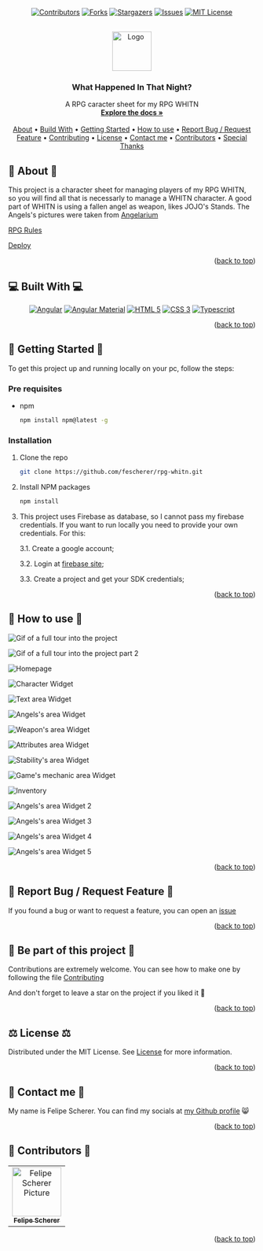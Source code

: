 <a name="readme-top"></a>

<div align="center">

[![Contributors][contributors-shield]][contributors-url]
[![Forks][forks-shield]][forks-url]
[![Stargazers][stars-shield]][stars-url]
[![Issues][issues-shield]][issues-url]
[![MIT License][license-shield]][license-url]

  <br />
  <a href="https://github.com/fescherer/rpg-whitn">
    <img src="https://github.com/fescherer/rpg-whitn/assets/62115215/453c3d2c-0337-4baf-a705-da2b3ae72bbc" alt="Logo" width="80" height="80">
  </a>

<h3 align="center">What Happened In That Night?</h3>

<p align="center">

A RPG caracter sheet for my RPG WHITN
<br />
<a href="https://github.com/fescherer/rpg-whitn"><strong>Explore the docs »</strong></a>
<br />
<br />
<a href="#about">About</a>
•
<a href="#stack">Build With</a>
•
<a href="#install">Getting Started</a>
•
<a href="#usage">How to use</a>
•
<a href="#issue">Report Bug / Request Feature</a>
•
<a href="#contributing">Contributing</a>
•
<a href="#license">License</a>
•
<a href="#contact">Contact me</a>
•
<a href="#contributors">Contributors</a>
•
<a href="#special-thanks">Special Thanks</a>

</p>
</div>

<!-- **********************🐲About🐲********************** -->

<a name="about"></a>

## 💬 About 💬

This project is a character sheet for managing players of my RPG WHITN, so you will find all that is necessarly to manage a WHITN character.
A good part of WHITN is using a fallen angel as weapon, likes JOJO's Stands. The Angels's pictures were taken from [Angelarium](https://www.angelarium.net)

[RPG Rules](/rules/rules.pdf)

[Deploy](./)

<p align="right">(<a href="#readme-top">back to top</a>)</p>

<!-- **********************🐲Built With🐲********************** -->

<a name="stack"></a>

## 💻 Built With 💻

<div align="center">

[![Angular][angular]][angular-url]
[![Angular Material][angular-material]][angular-material-url]
[![HTML 5][html 5]][html-url]
[![CSS 3][css 3]][css-url]
[![Typescript][typescript]][typescript-url]

</div>

<p align="right">(<a href="#readme-top">back to top</a>)</p>

<!-- **********************🐲Getting Started🐲********************** -->

<a name="install"></a>

## 🚂 Getting Started 🚂

To get this project up and running locally on your pc, follow the steps:

### Pre requisites

- npm
  ```sh
  npm install npm@latest -g
  ```

### Installation

1. Clone the repo
   ```sh
   git clone https://github.com/fescherer/rpg-whitn.git
   ```

2. Install NPM packages
   ```sh
   npm install
   ```

3. This project uses Firebase as database, so I cannot pass my firebase credentials. If you want to run locally you need to provide your own credentials. For this:

    3.1. Create a google account;

    3.2. Login at [firebase site](https://firebase.google.com);

    3.3. Create a project and get your SDK credentials;


<p align="right">(<a href="#readme-top">back to top</a>)</p>

<!-- **********************🐲How to use🐲********************** -->

<a name="usage"></a>

## 🙋 How to use 🙋

![Gif of a full tour into the project](https://user-images.githubusercontent.com/62115215/235560838-44cdf092-ece2-4910-a7c2-00f99a20cf2f.gif)

![Gif of a full tour into the project part 2](https://user-images.githubusercontent.com/62115215/235560846-60f56571-fe1b-4960-9758-2d4068726ce1.gif)

![Homepage](https://user-images.githubusercontent.com/62115215/235560853-acec2df8-9c0e-4a00-87e3-1c40f1129bd6.png)

![Character Widget](https://user-images.githubusercontent.com/62115215/235560845-37df8fad-5b88-4c1a-a5e0-764854e65ea0.png)

![Text area Widget](https://user-images.githubusercontent.com/62115215/235560851-f41d9c15-9d63-4750-b806-2e71b590ea0d.png)

![Angels's area Widget](https://user-images.githubusercontent.com/62115215/235560852-d7a2a5de-7d8e-4a15-96e0-6eab2d6132d4.png)

![Weapon's area Widget](https://user-images.githubusercontent.com/62115215/235560867-bfcbc6dd-ae69-4980-90ba-ae517a6b5ce3.png)

![Attributes area Widget](https://user-images.githubusercontent.com/62115215/235560899-a1b237d6-9c45-4203-bd39-3f7b0f5a27fb.png)

![Stability's area Widget](https://user-images.githubusercontent.com/62115215/235560870-f96a6f19-d3e5-43df-8db9-d58ec76b1f80.png)

![Game's mechanic area Widget](https://user-images.githubusercontent.com/62115215/235560905-c2ae7ba6-76c2-4c0a-b2e9-5cff62a2123d.png)

![Inventory](https://user-images.githubusercontent.com/62115215/235560871-d822d666-ccd2-45e2-8d2e-380a24b4697d.png)

![Angels's area Widget 2](https://user-images.githubusercontent.com/62115215/235560872-18458c26-17d1-4205-98ff-20a9e7724e13.png)

![Angels's area Widget 3](https://user-images.githubusercontent.com/62115215/235560879-61e4b88d-1061-4975-9403-b7d2c08d68fb.png)

![Angels's area Widget 4](https://user-images.githubusercontent.com/62115215/235560882-bcbc11b6-7fbd-441b-af60-1fb1bd688d59.png)

![Angels's area Widget 5](https://user-images.githubusercontent.com/62115215/235560883-f29c0bed-72a1-4544-acaf-86a5ba4c6e94.png)


<p align="right">(<a href="#readme-top">back to top</a>)</p>

<!-- **********************🐲Report Bug / Request Feature🐲********************** -->
<a name="issue"></a>

## 🐞 Report Bug / Request Feature 🐞

If you found a bug or want to request a feature, you can open an [issue](https://github.com/fescherer/utils/blob/main/ISSUE.md)

<p align="right">(<a href="#readme-top">back to top</a>)</p>


<!-- **********************🐲Be part of this project🐲********************** -->
<a name="contributing"></a>

## 👋 Be part of this project 👋

Contributions are extremely welcome. You can see how to make one by following the file [Contributing](https://github.com/fescherer/utils/blob/main/CONTRIBUTING.md)

And don't forget to leave a star on the project if you liked it 🤩

<p align="right">(<a href="#readme-top">back to top</a>)</p>


<!-- **********************🐲License🐲********************** -->
<a name="license"></a>

## ⚖️ License ⚖️

Distributed under the MIT License. See [License](LICENSE) for more information.

<p align="right">(<a href="#readme-top">back to top</a>)</p>


<!-- **********************🐲Contact Me🐲********************** -->
<a name="contact"></a>

## 💬 Contact me 💬

My name is Felipe Scherer. You can find my socials at [my Github profile](https://github.com/fescherer) 😸

<p align="right">(<a href="#readme-top">back to top</a>)</p>

<!-- **********************🐲Contributors🐲********************** -->

<a name="contributors"></a>

## 🤗 Contributors 🤗

<table>
  <tr>
    <td align="center">
      <a href="https://github.com/fescherer">
        <img src="https://avatars.githubusercontent.com/u/62115215" width="100px;" alt="Felipe Scherer Picture"/><br>
        <sub>
          <b>Felipe Scherer</b>
        </sub>
      </a>
    </td>
  </tr>
</table>

<p align="right">(<a href="#readme-top">back to top</a>)</p>

<!-- Badges and Badges Link -->

[contributors-shield]: https://img.shields.io/github/contributors/fescherer/rpg-whitn.svg?style=for-the-badge
[contributors-url]: https://github.com/fescherer/rpg-whitn/graphs/contributors
[forks-shield]: https://img.shields.io/github/forks/fescherer/rpg-whitn.svg?style=for-the-badge
[forks-url]: https://github.com/fescherer/rpg-whitn/network/members
[stars-shield]: https://img.shields.io/github/stars/fescherer/rpg-whitn.svg?style=for-the-badge
[stars-url]: https://github.com/fescherer/rpg-whitn/stargazers
[issues-shield]: https://img.shields.io/github/issues/fescherer/rpg-whitn.svg?style=for-the-badge
[issues-url]: https://github.com/fescherer/rpg-whitn/issues
[license-shield]: https://img.shields.io/github/license/fescherer/rpg-whitn.svg?style=for-the-badge
[license-url]: https://github.com/fescherer/rpg-whitn/blob/master/LICENSE
[linkedin-shield]: https://img.shields.io/badge/-LinkedIn-black.svg?style=for-the-badge&logo=linkedin&colorB=0E76A8
[linkedin-url]: https://www.linkedin.com/in/fescherer
[youtube-shield]: https://img.shields.io/badge/YouTube-FF0000?style=for-the-badge&logo=youtube&logoColor=white
[youtube-url]: https://www.youtube.com/channel/UCySqmz_Rohnl53VLoNQsnKg
[github-shield]: https://img.shields.io/badge/Github-000000?style=for-the-badge&logo=github&logoColor=white
[github-url]: https://github.com/fescherer
[angular]: https://img.shields.io/badge/Angular-DD0031?style=for-the-badge&logo=angular&logoColor=white
[angular-url]: https://angular.io
[angular-material]: https://img.shields.io/badge/Material--UI-0081CB?style=for-the-badge&logo=material-ui&logoColor=white
[angular-material-url]: https://material.angular.io
[html 5]: https://img.shields.io/badge/HTML5-E34F26?style=for-the-badge&logo=html5&logoColor=white
[html-url]: https://developer.mozilla.org/en-US/docs/Web/HTML
[css 3]: https://img.shields.io/badge/CSS3-1572B6?style=for-the-badge&logo=css3&logoColor=white
[css-url]: https://developer.mozilla.org/en-US/docs/Web/CSS
[typescript]: https://img.shields.io/badge/TypeScript-007ACC?style=for-the-badge&logo=typescript&logoColor=white
[typescript-url]: https://www.typescriptlang.org
[styled components]: https://img.shields.io/badge/styled--components-DB7093?style=for-the-badge&logo=styled-components&logoColor=white
[styled-components-url]: https://styled-components.com
[info-contribute-shield]: https://img.shields.io/badge/👋-How%20to%20contribute-blue.svg?style=for-the-badge
[info-contribute-url]: https://github.com/fescherer/utils/blob/main/CONTRIBUTING.md
[info-issues-shield]: https://img.shields.io/badge/🐞-How%20to%20create%20an%20issue-blue.svg?style=for-the-badge
[info-issues-url]: https://github.com/fescherer/utils/blob/main/ISSUE.md
